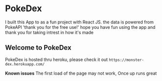 # PokeDex 

I built this App to as a fun project with React JS.
the data is powered from PokeAPI 'thank you for the free use!' hope you have fun using the app
and thank you for taking intrest in how it's made

## Welcome to PokeDex

PokeDex is hosted thru heroku, please
check it out
`https://monster-dex.herokuapp.com/`

**Known issues**
The first load of the page may not work, Once up runs great